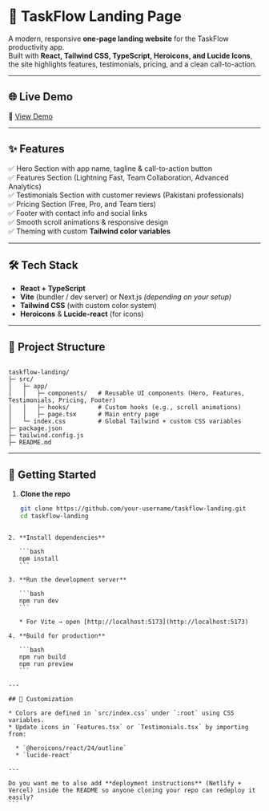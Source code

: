 # 🚀 TaskFlow Landing Page

A modern, responsive **one-page landing website** for the TaskFlow productivity app.  
Built with **React, Tailwind CSS, TypeScript, Heroicons, and Lucide Icons**, the site highlights features, testimonials, pricing, and a clean call-to-action.  

---

## 🌐 Live Demo

🔗 [View Demo](https://taskflow-landingpage.netlify.app/)

---

## ✨ Features

✅ Hero Section with app name, tagline & call-to-action button  
✅ Features Section (Lightning Fast, Team Collaboration, Advanced Analytics)  
✅ Testimonials Section with customer reviews (Pakistani professionals)  
✅ Pricing Section (Free, Pro, and Team tiers)  
✅ Footer with contact info and social links  
✅ Smooth scroll animations & responsive design  
✅ Theming with custom **Tailwind color variables**  

---

## 🛠️ Tech Stack

- **React + TypeScript**
- **Vite** (bundler / dev server) or Next.js *(depending on your setup)*  
- **Tailwind CSS** (with custom color system)  
- **Heroicons** & **Lucide-react** (for icons)  

---

## 📂 Project Structure

```

taskflow-landing/
├─ src/
│   ├─ app/
│   │   ├─ components/   # Reusable UI components (Hero, Features, Testimonials, Pricing, Footer)
│   │   ├─ hooks/        # Custom hooks (e.g., scroll animations)
│   │   ├─ page.tsx      # Main entry page
│   └─ index.css         # Global Tailwind + custom CSS variables
├─ package.json
├─ tailwind.config.js
├─ README.md

````

---

## 🚀 Getting Started

1. **Clone the repo**
   ```bash
   git clone https://github.com/your-username/taskflow-landing.git
   cd taskflow-landing
````

2. **Install dependencies**

   ```bash
   npm install
   ```

3. **Run the development server**

   ```bash
   npm run dev
   ```

   * For Vite → open [http://localhost:5173](http://localhost:5173)

4. **Build for production**

   ```bash
   npm run build
   npm run preview
   ```

---

## 🎨 Customization

* Colors are defined in `src/index.css` under `:root` using CSS variables.
* Update icons in `Features.tsx` or `Testimonials.tsx` by importing from:

  * `@heroicons/react/24/outline`
  * `lucide-react`

---

Do you want me to also add **deployment instructions** (Netlify + Vercel) inside the README so anyone cloning your repo can redeploy it easily?
```
